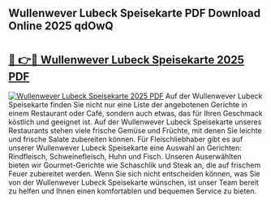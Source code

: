 ## Wullenwever Lubeck Speisekarte PDF Download Online 2025 qdOwQ

# <h2><a href="http://gcahg1.nevu.top/?p=Wullenwever+Lubeck+Speisekarte">🔗 👉🔴 Wullenwever Lubeck Speisekarte 2025 PDF</a></h2>

[![Wullenwever Lubeck Speisekarte 2025 PDF](https://i.imgur.com/dBaPXMq.png)](http://gcahg1.nevu.top/?p=Wullenwever+Lubeck+Speisekarte)
Auf der Wullenwever Lubeck Speisekarte finden Sie nicht nur eine Liste der angebotenen Gerichte in einem Restaurant oder Café, sondern auch etwas, das für Ihren Geschmack köstlich und geeignet ist. Auf der Wullenwever Lubeck Speisekarte unseres Restaurants stehen viele frische Gemüse und Früchte, mit denen Sie leichte und frische Salate zubereiten können. Für Fleischliebhaber gibt es auf unserer Wullenwever Lubeck Speisekarte eine Auswahl an Gerichten: Rindfleisch, Schweinefleisch, Huhn und Fisch. Unseren Auserwählten bieten wir Gourmet-Gerichte wie Schaschlik und Steak an, die auf frischem Feuer zubereitet werden. Wenn Sie sich nicht entscheiden können, was Sie von der Wullenwever Lubeck Speisekarte wünschen, ist unser Team bereit zu helfen und Ihnen einen komfortablen und bequemen Service zu bieten.
